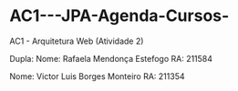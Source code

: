 # AC1---JPA-Agenda-Cursos-
AC1 - Arquitetura Web (Atividade 2)

Dupla:
Nome: Rafaela Mendonça Estefogo
RA: 211584

Nome: Victor Luis Borges Monteiro
RA: 211354
